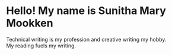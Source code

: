 # Hello! My name is Sunitha Mary Mookken 

Technical writing is my profession and creative writing my hobby. <br>
My reading fuels my writing.

